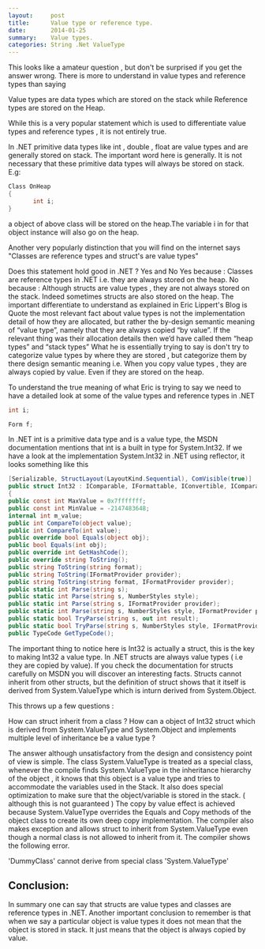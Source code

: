 ```yaml
---
layout:     post
title:      Value type or reference type.
date:       2014-01-25
summary:    Value types.
categories: String .Net ValueType 
---
```


This looks like a amateur question , but don't be surprised if you get the answer wrong.
There is more to understand in value types and reference types than saying


Value types are data types which are stored on the stack while Reference types are stored on the Heap.

While this is a very popular statement which is used to differentiate value types and reference types , it is not entirely true.

In .NET primitive data types like int , double , float are value types and are generally stored on stack. The important word here is generally. It is not necessary that these primitive data types will always be stored on stack. E.g:

```csharp
Class OnHeap
{
       int i;
}
```

a object of above class will be stored on the heap.The variable i in for that object instance will also go on the heap.

Another very popularly distinction that you will find on the internet says "Classes are reference types and struct's are value types"

Does this statement hold good in .NET ? Yes and No
Yes because : Classes are reference types in .NET i.e. they are always stored on the heap.
No because : Although structs are value types , they are not always stored on the stack. Indeed sometimes structs are also stored on the heap. The important differentiate to understand as explained in Eric Lippert's Blog  is
Quote
the most relevant fact about value types is not the implementation detail of how they are allocated, but rather the by-design semantic meaning of “value type”, namely that they are always copied “by value”. If the relevant thing was their allocation details then we’d have called them “heap types” and “stack types”
What he is essentially trying to say is don't try to categorize value types by where they are stored , but categorize them by there design semantic meaning i.e. When you copy value types , they are always copied by value. Even if they are stored on the heap.


To understand the true meaning of what Eric is trying to say we need to have a detailed look at some of the value types and reference types in .NET

```csharp
int i;

Form f;
```
In .NET int is a primitive data type and is a value type, the MSDN documentation mentions that int is a built in type for System.Int32. If we have a look at the implementation System.Int32 in .NET using reflector, it looks something like this

```csharp
[Serializable, StructLayout(LayoutKind.Sequential), ComVisible(true)]
public struct Int32 : IComparable, IFormattable, IConvertible, IComparable, IEquatable
{
public const int MaxValue = 0x7fffffff;
public const int MinValue = -2147483648;
internal int m_value;
public int CompareTo(object value);
public int CompareTo(int value);
public override bool Equals(object obj);
public bool Equals(int obj);
public override int GetHashCode();
public override string ToString();
public string ToString(string format);
public string ToString(IFormatProvider provider);
public string ToString(string format, IFormatProvider provider);
public static int Parse(string s);
public static int Parse(string s, NumberStyles style);
public static int Parse(string s, IFormatProvider provider);
public static int Parse(string s, NumberStyles style, IFormatProvider provider);
public static bool TryParse(string s, out int result);
public static bool TryParse(string s, NumberStyles style, IFormatProvider provider, out int result);
public TypeCode GetTypeCode();
```
The important thing to notice here is Int32 is actually a struct, this is the key to making Int32 a value type. In .NET structs are always value types ( i.e they are copied by value). If you check the documentation for structs carefully on MSDN you will discover an interesting facts.
Structs cannot inherit from other structs, but the definition of struct shows that it itself is derived from System.ValueType which is inturn derived from System.Object.

This throws up a few questions :

How can struct inherit from a class ?
How can a object of Int32 struct which is derived from System.ValueType and System.Object and implements multiple level of inheritance be a value type ?

The answer although unsatisfactory from the design and consistency point of view is simple.
The class System.ValueType is treated as a special class, whenever the compile finds System.ValueType in the inheritance hierarchy of the object , it knows that this object is a value type and tries to accommodate the variables used in the Stack. It also does special optimization to make sure that the object/variable is stored in the stack. ( although this is not guaranteed )
The copy by value effect is achieved because System.ValueType overrides the Equals and Copy methods of the object class to create its own deep copy implementation.
The compiler also makes exception and allows struct to inherit from System.ValueType even though a normal class is not allowed to inherit from it.
The compiler shows the following error.

'DummyClass' cannot derive from special class 'System.ValueType' 

## Conclusion:


In summary one can say that structs are value types and classes are reference types in .NET.
Another important conclusion to remember is that when we say a particular object is value types it does not mean that the object is stored in stack. It just means that the object is always copied by value.
